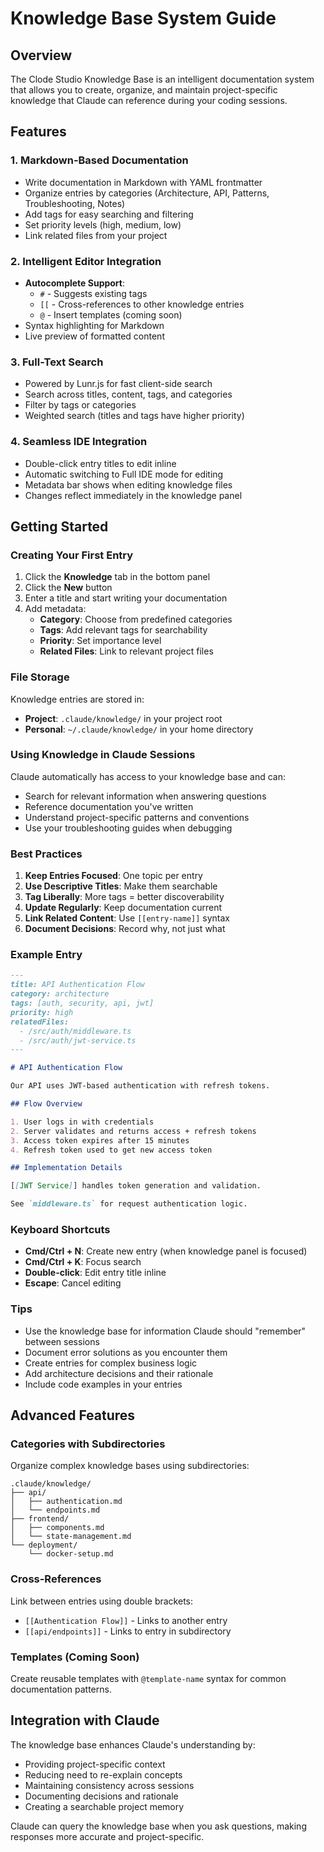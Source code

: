 # Knowledge Base System Guide

## Overview

The Clode Studio Knowledge Base is an intelligent documentation system that allows you to create, organize, and maintain project-specific knowledge that Claude can reference during your coding sessions.

## Features

### 1. Markdown-Based Documentation
- Write documentation in Markdown with YAML frontmatter
- Organize entries by categories (Architecture, API, Patterns, Troubleshooting, Notes)
- Add tags for easy searching and filtering
- Set priority levels (high, medium, low)
- Link related files from your project

### 2. Intelligent Editor Integration
- **Autocomplete Support**:
  - `#` - Suggests existing tags
  - `[[` - Cross-references to other knowledge entries
  - `@` - Insert templates (coming soon)
- Syntax highlighting for Markdown
- Live preview of formatted content

### 3. Full-Text Search
- Powered by Lunr.js for fast client-side search
- Search across titles, content, tags, and categories
- Filter by tags or categories
- Weighted search (titles and tags have higher priority)

### 4. Seamless IDE Integration
- Double-click entry titles to edit inline
- Automatic switching to Full IDE mode for editing
- Metadata bar shows when editing knowledge files
- Changes reflect immediately in the knowledge panel

## Getting Started

### Creating Your First Entry

1. Click the **Knowledge** tab in the bottom panel
2. Click the **New** button
3. Enter a title and start writing your documentation
4. Add metadata:
   - **Category**: Choose from predefined categories
   - **Tags**: Add relevant tags for searchability
   - **Priority**: Set importance level
   - **Related Files**: Link to relevant project files

### File Storage

Knowledge entries are stored in:
- **Project**: `.claude/knowledge/` in your project root
- **Personal**: `~/.claude/knowledge/` in your home directory

### Using Knowledge in Claude Sessions

Claude automatically has access to your knowledge base and can:
- Search for relevant information when answering questions
- Reference documentation you've written
- Understand project-specific patterns and conventions
- Use your troubleshooting guides when debugging

### Best Practices

1. **Keep Entries Focused**: One topic per entry
2. **Use Descriptive Titles**: Make them searchable
3. **Tag Liberally**: More tags = better discoverability
4. **Update Regularly**: Keep documentation current
5. **Link Related Content**: Use `[[entry-name]]` syntax
6. **Document Decisions**: Record why, not just what

### Example Entry

```markdown
---
title: API Authentication Flow
category: architecture
tags: [auth, security, api, jwt]
priority: high
relatedFiles: 
  - /src/auth/middleware.ts
  - /src/auth/jwt-service.ts
---

# API Authentication Flow

Our API uses JWT-based authentication with refresh tokens.

## Flow Overview

1. User logs in with credentials
2. Server validates and returns access + refresh tokens
3. Access token expires after 15 minutes
4. Refresh token used to get new access token

## Implementation Details

[[JWT Service]] handles token generation and validation.

See `middleware.ts` for request authentication logic.
```

### Keyboard Shortcuts

- **Cmd/Ctrl + N**: Create new entry (when knowledge panel is focused)
- **Cmd/Ctrl + K**: Focus search
- **Double-click**: Edit entry title inline
- **Escape**: Cancel editing

### Tips

- Use the knowledge base for information Claude should "remember" between sessions
- Document error solutions as you encounter them
- Create entries for complex business logic
- Add architecture decisions and their rationale
- Include code examples in your entries

## Advanced Features

### Categories with Subdirectories

Organize complex knowledge bases using subdirectories:
```
.claude/knowledge/
├── api/
│   ├── authentication.md
│   └── endpoints.md
├── frontend/
│   ├── components.md
│   └── state-management.md
└── deployment/
    └── docker-setup.md
```

### Cross-References

Link between entries using double brackets:
- `[[Authentication Flow]]` - Links to another entry
- `[[api/endpoints]]` - Links to entry in subdirectory

### Templates (Coming Soon)

Create reusable templates with `@template-name` syntax for common documentation patterns.

## Integration with Claude

The knowledge base enhances Claude's understanding by:
- Providing project-specific context
- Reducing need to re-explain concepts
- Maintaining consistency across sessions
- Documenting decisions and rationale
- Creating a searchable project memory

Claude can query the knowledge base when you ask questions, making responses more accurate and project-specific.